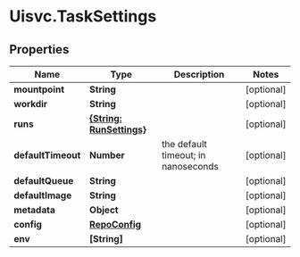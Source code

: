 # Uisvc.TaskSettings

## Properties
Name | Type | Description | Notes
------------ | ------------- | ------------- | -------------
**mountpoint** | **String** |  | [optional] 
**workdir** | **String** |  | [optional] 
**runs** | [**{String: RunSettings}**](RunSettings.md) |  | [optional] 
**defaultTimeout** | **Number** | the default timeout; in nanoseconds | [optional] 
**defaultQueue** | **String** |  | [optional] 
**defaultImage** | **String** |  | [optional] 
**metadata** | **Object** |  | [optional] 
**config** | [**RepoConfig**](RepoConfig.md) |  | [optional] 
**env** | **[String]** |  | [optional] 


